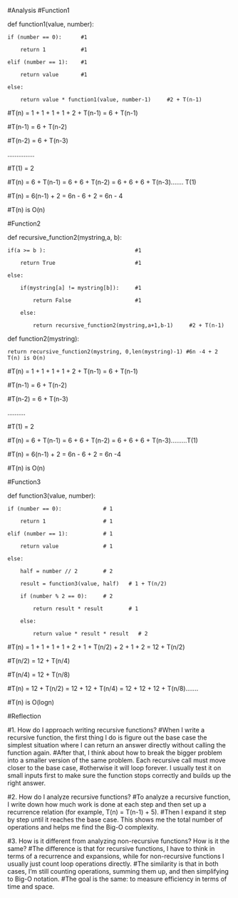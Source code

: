 #Analysis
#Function1

def function1(value, number):

	if (number == 0):      #1
	
		return 1           #1
		
	elif (number == 1):    #1
	
		return value       #1
		
	else:
	
		return value * function1(value, number-1)     #2 + T(n-1)

#T(n) = 1 + 1 + 1 + 1 + 2 + T(n-1) = 6 + T(n-1)

#T(n-1) = 6 + T(n-2)

#T(n-2) = 6 + T(n-3)

...............

#T(1) = 2

#T(n) = 6 + T(n-1) = 6 + 6 + T(n-2) = 6 + 6 + 6 + T(n-3)....... T(1)

#T(n) = 6(n-1) + 2 = 6n - 6 + 2 = 6n - 4

#T(n) is O(n)

#Function2

def recursive_function2(mystring,a, b):

	if(a >= b ):                            #1
	
		return True                         #1
		
	else:
	
		if(mystring[a] != mystring[b]):     #1
		
			return False                    #1
			
		else:
		
			return recursive_function2(mystring,a+1,b-1)     #2 + T(n-1)
 
def function2(mystring):

	return recursive_function2(mystring, 0,len(mystring)-1) #6n -4 + 2 T(n) is O(n)

#T(n) = 1 + 1 + 1 + 1 + 2 + T(n-1) = 6 + T(n-1)

#T(n-1) = 6 + T(n-2)

#T(n-2) = 6 + T(n-3)

..........

#T(1) = 2

#T(n) = 6 + T(n-1) = 6 + 6 + T(n-2) = 6 + 6 + 6 + T(n-3).........T(1)

#T(n) = 6(n-1) + 2 = 6n - 6 + 2 = 6n -4

#T(n) is O(n)


#Function3

def function3(value, number):

    if (number == 0):             # 1
	
        return 1                  # 1
		
    elif (number == 1):           # 1
	
        return value              # 1
		
    else:
	
        half = number // 2        # 2
		
        result = function3(value, half)   # 1 + T(n/2)
		
        if (number % 2 == 0):     # 2
		
            return result * result        # 1
			
        else:
		
            return value * result * result   # 2


#T(n) = 1 + 1 + 1 + 1 + 2 + 1 + T(n/2) + 2 + 1 + 2 = 12 + T(n/2)

#T(n/2) = 12 + T(n/4)

#T(n/4) = 12 + T(n/8)

#T(n) = 12 + T(n/2) = 12 + 12 + T(n/4) = 12 + 12 + 12 + T(n/8).......

#T(n) is O(logn)



#Reflection

#1. How do I approach writing recursive functions?
#When I write a recursive function, the first thing I do is figure out the base case the simplest situation where I can return an answer directly without calling the function again. 
#After that, I think about how to break the bigger problem into a smaller version of the same problem. Each recursive call must move closer to the base case, 
#otherwise it will loop forever. I usually test it on small inputs first to make sure the function stops correctly and builds up the right answer.

#2. How do I analyze recursive functions?
#To analyze a recursive function, I write down how much work is done at each step and then set up a recurrence relation (for example, T(n) = T(n-1) + 5). 
#Then I expand it step by step until it reaches the base case. This shows me the total number of operations and helps me find the Big-O complexity.

#3. How is it different from analyzing non-recursive functions? How is it the same?
#The difference is that for recursive functions, I have to think in terms of a recurrence and expansions, while for non-recursive functions I usually just count loop operations directly. 
#The similarity is that in both cases, I’m still counting operations, summing them up, and then simplifying to Big-O notation. 
#The goal is the same: to measure efficiency in terms of time and space.
